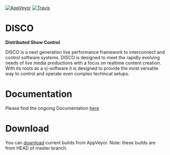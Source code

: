 [![AppVeyor](https://ci.appveyor.com/api/projects/status/u9l11pqpdx2u0pnq?svg=true)](https://ci.appveyor.com/project/disco/disco)
[![Travis](https://travis-ci.org/dis-co/disco.svg?branch=master)](https://travis-ci.org/dis-co/disco)


# DISCO
**Distributed Show Control**  

DISCO is a next generation live performance framework to interconnect and control software systems. DISCO is designed to meet the rapidly evolving needs of live media productions with a focus on realtime content creation. With its roots as a vj-software it is designed to provide the most versatile way to control and operate even complex techincal setups.

# Documentation

Please find the ongoing Documentation [here](https://www.gitbook.com/book/dis-co/disco/details)

# Download

You can [download](https://ci.appveyor.com/project/disco/disco/build/artifacts) current builds from AppVeyor. Note: these builds are from HEAD of master branch.
